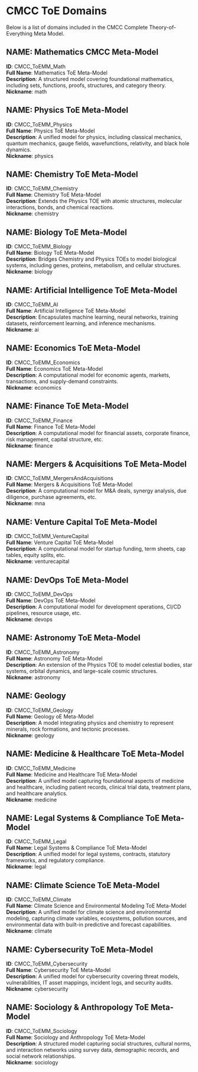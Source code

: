 # CMCC ToE Domains

Below is a list of domains included in the CMCC Complete Theory-of-Everything Meta Model.

## NAME: Mathematics CMCC Meta-Model

**ID**: CMCC_ToEMM_Math  
**Full Name**: Mathematics ToE Meta-Model  
**Description**: A structured model covering foundational mathematics, including sets, functions, proofs, structures, and category theory.  
**Nickname**: math



## NAME: Physics ToE Meta-Model

**ID**: CMCC_ToEMM_Physics  
**Full Name**: Physics ToE Meta-Model  
**Description**: A unified model for physics, including classical mechanics, quantum mechanics, gauge fields, wavefunctions, relativity, and black hole dynamics.  
**Nickname**: physics



## NAME: Chemistry ToE Meta-Model

**ID**: CMCC_ToEMM_Chemistry  
**Full Name**: Chemistry ToE Meta-Model  
**Description**: Extends the Physics TOE with atomic structures, molecular interactions, bonds, and chemical reactions.  
**Nickname**: chemistry



## NAME: Biology ToE Meta-Model

**ID**: CMCC_ToEMM_Biology  
**Full Name**: Biology ToE Meta-Model  
**Description**: Bridges Chemistry and Physics TOEs to model biological systems, including genes, proteins, metabolism, and cellular structures.  
**Nickname**: biology



## NAME: Artificial Intelligence ToE Meta-Model

**ID**: CMCC_ToEMM_AI  
**Full Name**: Artificial Intelligence ToE Meta-Model  
**Description**: Encapsulates machine learning, neural networks, training datasets, reinforcement learning, and inference mechanisms.  
**Nickname**: ai



## NAME: Economics ToE Meta-Model

**ID**: CMCC_ToEMM_Economics  
**Full Name**: Economics ToE Meta-Model  
**Description**: A computational model for economic agents, markets, transactions, and supply-demand constraints.  
**Nickname**: economics



## NAME: Finance ToE Meta-Model

**ID**: CMCC_ToEMM_Finance  
**Full Name**: Finance ToE Meta-Model  
**Description**: A computational model for financial assets, corporate finance, risk management, capital structure, etc.  
**Nickname**: finance



## NAME: Mergers & Acquisitions ToE Meta-Model

**ID**: CMCC_ToEMM_MergersAndAcquisitions  
**Full Name**: Mergers & Acquisitions ToE Meta-Model  
**Description**: A computational model for M&A deals, synergy analysis, due diligence, purchase agreements, etc.  
**Nickname**: mna



## NAME: Venture Capital ToE Meta-Model

**ID**: CMCC_ToEMM_VentureCapital  
**Full Name**: Venture Capital ToE Meta-Model  
**Description**: A computational model for startup funding, term sheets, cap tables, equity splits, etc.  
**Nickname**: venturecapital



## NAME: DevOps ToE Meta-Model

**ID**: CMCC_ToEMM_DevOps  
**Full Name**: DevOps ToE Meta-Model  
**Description**: A computational model for development operations, CI/CD pipelines, resource usage, etc.  
**Nickname**: devops



## NAME: Astronomy ToE Meta-Model

**ID**: CMCC_ToEMM_Astronomy  
**Full Name**: Astronomy ToE Meta-Model  
**Description**: An extension of the Physics TOE to model celestial bodies, star systems, orbital dynamics, and large-scale cosmic structures.  
**Nickname**: astronomy



## NAME: Geology

**ID**: CMCC_ToEMM_Geology  
**Full Name**: Geology oE Meta-Model  
**Description**: A model integrating physics and chemistry to represent minerals, rock formations, and tectonic processes.  
**Nickname**: geology



## NAME: Medicine & Healthcare ToE Meta-Model

**ID**: CMCC_ToEMM_Medicine  
**Full Name**: Medicine and Healthcare ToE Meta-Model  
**Description**: A unified model capturing foundational aspects of medicine and healthcare, including patient records, clinical trial data, treatment plans, and healthcare analytics.  
**Nickname**: medicine



## NAME: Legal Systems & Compliance ToE Meta-Model

**ID**: CMCC_ToEMM_Legal  
**Full Name**: Legal Systems & Compliance ToE Meta-Model  
**Description**: A unified model for legal systems, contracts, statutory frameworks, and regulatory compliance.  
**Nickname**: legal



## NAME: Climate Science ToE Meta-Model

**ID**: CMCC_ToEMM_Climate  
**Full Name**: Climate Science and Environmental Modeling ToE Meta-Model  
**Description**: A unified model for climate science and environmental modeling, capturing climate variables, ecosystems, pollution sources, and environmental data with built-in predictive and forecast capabilities.  
**Nickname**: climate



## NAME: Cybersecurity ToE Meta-Model

**ID**: CMCC_ToEMM_Cybersecurity  
**Full Name**: Cybersecurity ToE Meta-Model  
**Description**: A unified model for cybersecurity covering threat models, vulnerabilities, IT asset mappings, incident logs, and security audits.  
**Nickname**: cybersecurity



## NAME: Sociology & Anthropology ToE Meta-Model

**ID**: CMCC_ToEMM_Sociology  
**Full Name**: Sociology and Anthropology ToE Meta-Model  
**Description**: A structured model capturing social structures, cultural norms, and interaction networks using survey data, demographic records, and social network relationships.  
**Nickname**: sociology